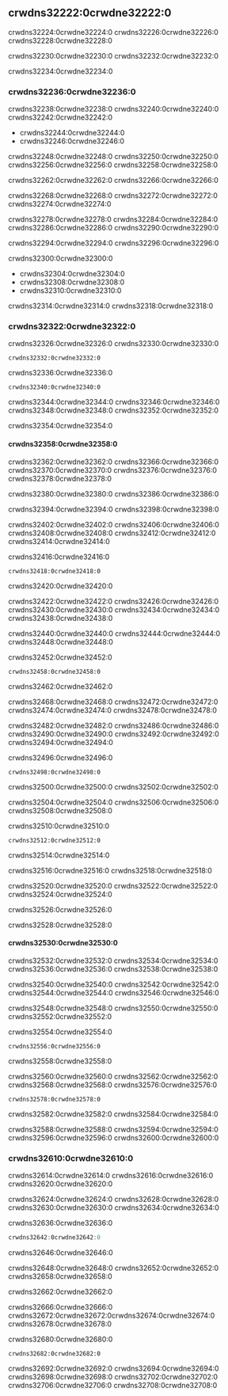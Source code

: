 ## crwdns32222:0crwdne32222:0

crwdns32224:0crwdne32224:0 crwdns32226:0crwdne32226:0 crwdns32228:0crwdne32228:0

crwdns32230:0crwdne32230:0 crwdns32232:0crwdne32232:0

crwdns32234:0crwdne32234:0

### crwdns32236:0crwdne32236:0

crwdns32238:0crwdne32238:0 crwdns32240:0crwdne32240:0 crwdns32242:0crwdne32242:0

* crwdns32244:0crwdne32244:0
* crwdns32246:0crwdne32246:0

crwdns32248:0crwdne32248:0 crwdns32250:0crwdne32250:0 crwdns32256:0crwdne32256:0 crwdns32258:0crwdne32258:0

crwdns32262:0crwdne32262:0 crwdns32266:0crwdne32266:0

crwdns32268:0crwdne32268:0 crwdns32272:0crwdne32272:0 crwdns32274:0crwdne32274:0

crwdns32278:0crwdne32278:0 crwdns32284:0crwdne32284:0 crwdns32286:0crwdne32286:0 crwdns32290:0crwdne32290:0

crwdns32294:0crwdne32294:0 crwdns32296:0crwdne32296:0

crwdns32300:0crwdne32300:0

* crwdns32304:0crwdne32304:0
* crwdns32308:0crwdne32308:0
* crwdns32310:0crwdne32310:0

crwdns32314:0crwdne32314:0 crwdns32318:0crwdne32318:0

### crwdns32322:0crwdne32322:0

crwdns32326:0crwdne32326:0 crwdns32330:0crwdne32330:0

```rust,ignore,does_not_compile
crwdns32332:0crwdne32332:0
```

crwdns32336:0crwdne32336:0

```console
crwdns32340:0crwdne32340:0
```

crwdns32344:0crwdne32344:0 crwdns32346:0crwdne32346:0 crwdns32348:0crwdne32348:0 crwdns32352:0crwdne32352:0

crwdns32354:0crwdne32354:0

#### crwdns32358:0crwdne32358:0

crwdns32362:0crwdne32362:0 crwdns32366:0crwdne32366:0 crwdns32370:0crwdne32370:0 crwdns32376:0crwdne32376:0 crwdns32378:0crwdne32378:0

crwdns32380:0crwdne32380:0 crwdns32386:0crwdne32386:0

crwdns32394:0crwdne32394:0 crwdns32398:0crwdne32398:0

crwdns32402:0crwdne32402:0 crwdns32406:0crwdne32406:0 crwdns32408:0crwdne32408:0 crwdns32412:0crwdne32412:0 crwdns32414:0crwdne32414:0

<span class="filename">crwdns32416:0crwdne32416:0</span>

```rust,noplayground
crwdns32418:0crwdne32418:0
```


<span class="caption">crwdns32420:0crwdne32420:0</span>

crwdns32422:0crwdne32422:0 crwdns32426:0crwdne32426:0 crwdns32430:0crwdne32430:0 crwdns32434:0crwdne32434:0 crwdns32438:0crwdne32438:0

crwdns32440:0crwdne32440:0 crwdns32444:0crwdne32444:0 crwdns32448:0crwdne32448:0

<span class="filename">crwdns32452:0crwdne32452:0</span>

```rust,ignore,does_not_compile
crwdns32458:0crwdne32458:0
```


<span class="caption">crwdns32462:0crwdne32462:0</span>

crwdns32468:0crwdne32468:0 crwdns32472:0crwdne32472:0 crwdns32474:0crwdne32474:0 crwdns32478:0crwdne32478:0

crwdns32482:0crwdne32482:0 crwdns32486:0crwdne32486:0 crwdns32490:0crwdne32490:0 crwdns32492:0crwdne32492:0 crwdns32494:0crwdne32494:0

crwdns32496:0crwdne32496:0

```console
crwdns32498:0crwdne32498:0
```

crwdns32500:0crwdne32500:0 crwdns32502:0crwdne32502:0

crwdns32504:0crwdne32504:0 crwdns32506:0crwdne32506:0 crwdns32508:0crwdne32508:0

<span class="filename">crwdns32510:0crwdne32510:0</span>

```rust,noplayground
crwdns32512:0crwdne32512:0
```


<span class="caption">crwdns32514:0crwdne32514:0</span>

crwdns32516:0crwdne32516:0 crwdns32518:0crwdne32518:0

crwdns32520:0crwdne32520:0 crwdns32522:0crwdne32522:0 crwdns32524:0crwdne32524:0

crwdns32526:0crwdne32526:0

crwdns32528:0crwdne32528:0

#### crwdns32530:0crwdne32530:0

crwdns32532:0crwdne32532:0 crwdns32534:0crwdne32534:0 crwdns32536:0crwdne32536:0 crwdns32538:0crwdne32538:0

crwdns32540:0crwdne32540:0 crwdns32542:0crwdne32542:0 crwdns32544:0crwdne32544:0 crwdns32546:0crwdne32546:0

crwdns32548:0crwdne32548:0 crwdns32550:0crwdne32550:0 crwdns32552:0crwdne32552:0

<span class="filename">crwdns32554:0crwdne32554:0</span>

```rust,ignore,panics
crwdns32556:0crwdne32556:0
```


<span class="caption">crwdns32558:0crwdne32558:0</span>

crwdns32560:0crwdne32560:0 crwdns32562:0crwdne32562:0 crwdns32568:0crwdne32568:0 crwdns32576:0crwdne32576:0

```console
crwdns32578:0crwdne32578:0
```

crwdns32582:0crwdne32582:0 crwdns32584:0crwdne32584:0

crwdns32588:0crwdne32588:0 crwdns32594:0crwdne32594:0 crwdns32596:0crwdne32596:0 crwdns32600:0crwdne32600:0

### crwdns32610:0crwdne32610:0

crwdns32614:0crwdne32614:0 crwdns32616:0crwdne32616:0 crwdns32620:0crwdne32620:0

crwdns32624:0crwdne32624:0 crwdns32628:0crwdne32628:0 crwdns32630:0crwdne32630:0 crwdns32634:0crwdne32634:0

<span class="filename">crwdns32636:0crwdne32636:0</span>

```rust
crwdns32642:0crwdne32642:0
```


<span class="caption">crwdns32646:0crwdne32646:0</span>

crwdns32648:0crwdne32648:0 crwdns32652:0crwdne32652:0 crwdns32658:0crwdne32658:0

crwdns32662:0crwdne32662:0

crwdns32666:0crwdne32666:0 crwdns32672:0crwdne32672:0<!-- ignore -->crwdns32674:0crwdne32674:0 crwdns32678:0crwdne32678:0

crwdns32680:0crwdne32680:0

```console
crwdns32682:0crwdne32682:0
```

crwdns32692:0crwdne32692:0 crwdns32694:0crwdne32694:0 crwdns32698:0crwdne32698:0 crwdns32702:0crwdne32702:0 crwdns32706:0crwdne32706:0 crwdns32708:0crwdne32708:0
